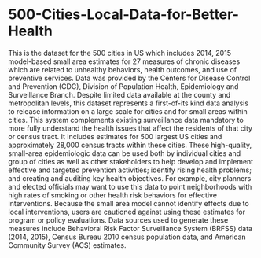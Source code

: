 # 500-Cities-Local-Data-for-Better-Health

This is the dataset for the 500 cities in US which includes 2014, 2015 model-based small area estimates for 27 measures of chronic diseases which are related to unhealthy behaviors, health outcomes, and use of preventive services. Data was provided by the Centers for Disease Control and Prevention (CDC), Division of Population Health, Epidemiology and Surveillance Branch. Despite limited data available at the county and metropolitan levels, this dataset represents a first-of-its kind data analysis to release information on a large scale for cities and for small areas within cities. This system complements existing surveillance data mandatory to more fully understand the health issues that affect the residents of that city or census tract. It includes estimates for 500 largest US cities and approximately 28,000 census tracts within these cities. These high-quality, small-area epidemiologic data can be used both by individual cities and group of cities as well as other stakeholders to help develop and implement effective and targeted prevention activities; identify rising health problems; and creating and auditing key health objectives. For example, city planners and elected officials may want to use this data to point neighborhoods with high rates of smoking or other health risk behaviors for effective interventions. Because the small area model cannot identify effects due to local interventions, users are cautioned against using these estimates for program or policy evaluations. Data sources used to generate these measures include Behavioral Risk Factor Surveillance System (BRFSS) data (2014, 2015), Census Bureau 2010 census population data, and American Community Survey (ACS) estimates. 

